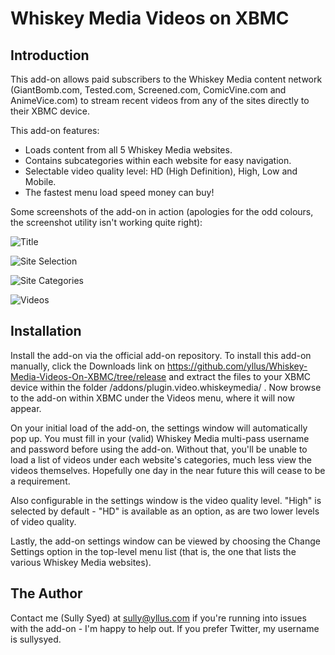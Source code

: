 Whiskey Media Videos on XBMC
============================

Introduction
------------

This add-on allows paid subscribers to the Whiskey Media content network (GiantBomb.com, Tested.com, Screened.com, 
ComicVine.com and AnimeVice.com) to stream recent videos from any of the sites directly to their XBMC device. 

This add-on features:
* Loads content from all 5 Whiskey Media websites.
* Contains subcategories within each website for easy navigation.
* Selectable video quality level: HD (High Definition), High, Low and Mobile.
* The fastest menu load speed money can buy!

Some screenshots of the add-on in action (apologies for the odd colours, the screenshot utility isn't working 
quite right):

![Title](http://yllus.com/wp-content/uploads/2011/03/plugin.video_.whiskeymedia-01.jpg "The add-ons menu with the Whiskey Media add-on selected")

![Site Selection](http://yllus.com/wp-content/uploads/2011/03/plugin.video_.whiskeymedia-02.jpg "Selecting one of the five Whiskey Media websites")

![Site Categories](http://yllus.com/wp-content/uploads/2011/03/plugin.video_.whiskeymedia-03.jpg "Browsing video categories for GiantBomb.com")

![Videos](http://yllus.com/wp-content/uploads/2011/03/plugin.video_.whiskeymedia-04.jpg "Video selection screen within GiantBomb.com's All Videos")

Installation
------------

Install the add-on via the official add-on repository. To install this add-on manually, click the Downloads link 
on https://github.com/yllus/Whiskey-Media-Videos-On-XBMC/tree/release and extract the files to your XBMC device 
within the folder /addons/plugin.video.whiskeymedia/ . Now browse to the add-on within XBMC under the Videos menu, 
where it will now appear.

On your initial load of the add-on, the settings window will automatically pop up. You must fill in your (valid) 
Whiskey Media multi-pass username and password before using the add-on. Without that, you'll be unable to load 
a list of videos under each website's categories, much less view the videos themselves. Hopefully one day in the 
near future this will cease to be a requirement.

Also configurable in the settings window is the video quality level. "High" is selected by default - "HD" is 
available as an option, as are two lower levels of video quality.

Lastly, the add-on settings window can be viewed by choosing the Change Settings option in the top-level menu list 
(that is, the one that lists the various Whiskey Media websites).


The Author
----------

Contact me (Sully Syed) at sully@yllus.com if you're running into issues with the add-on - I'm happy to help out. 
If you prefer Twitter, my username is sullysyed.